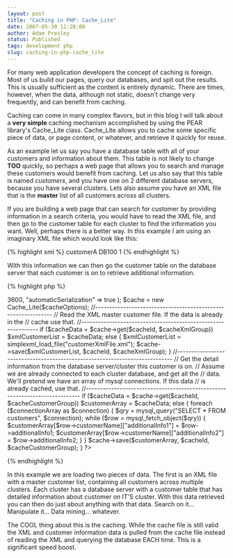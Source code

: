 ```yaml
---
layout: post
title: "Caching in PHP: Cache_Lite"
date: 2007-05-30 11:28:00
author: Adam Presley
status: Published
tags: development php
slug: caching-in-php-cache_lite
---
```

For many web application developers the concept of caching is foreign.
Most of us build our pages, query our databases, and spit out the
results. This is usually sufficient as the content is entirely dynamic.
There are times, however, when the data, although not static, doesn't
change very frequently, and can benefit from caching.  
  
Caching can come in many complex flavors, but in this blog I will talk
about a **very simple** caching mechanism accomplished by using the PEAR
library's Cache_Lite class. Cache_Lite allows you to cache some
specific piece of data, or page content, or whatever, and retrieve it
quickly for reuse.  
  
As an example let us say you have a database table with all of your
customers and information about them. This table is not likely to change
**TOO** quickly, so perhaps a web page that allows you to search and
manage these customers would benefit from caching. Let us also say that
this table is named *customers*, and you have one on 2 different
database servers, because you have several clusters. Lets also assume
you have an XML file that is the **master** list of all customers across
all clusters.  
  
If you are building a web page that can search for customer by providing
information in a search criteria, you would have to read the XML file,
and then go to the customer table for each cluster to find the
information you want. Well, perhaps there is a better way. In this
example I am using an imaginary XML file which would look like this:  
  
{% highlight xml %}
<customer>
   <customername>customerA</customerName>
   <server>DB100</server>
   <active>1</active>
</customer>
{% endhighlight %}

With this information we can then go the customer table on the database
server that each customer is on to retrieve additional information.  

{% highlight php %}
<?php

require_once("Cache/Lite.php");

$cacheId = "UniqueCacheId";
$cacheXmlGroup = "xmlGroup";
$cacheCustomerGroup = "customerGroup";

$cacheOptions = array(
   "lifeTime" => 3600,
   "automaticSerialization" => true
);

$cache = new Cache_Lite($cacheOptions);

//--------------------------------------------------------------
// Read the XML master customer file. If the data is already in the
// cache use that.
//--------------------------------------------------------------
if ($cacheData = $cache->get($cacheId, $cacheXmlGroup))
   $xmlCustomerList = $cacheData;
else {
   $xmlCustomerList = simplexml_load_file("customerXmlFile.xml");
   $cache->save($xmlCustomerList, $cacheId, $cacheXmlGroup);
}

//----------------------------------------------------------------------------
// Get the detail information from the database server/cluster this customer is on.
// Assume we are already connected to each cluster database, and get all the
// data. We'll pretend we have an array of mysql connections. If this data
// is already cached, use that.
//----------------------------------------------------------------------------
if ($cacheData = $cache->get($cacheId, $cacheCustomerGroup))
   $customerArray = $cacheData;
else {
   foreach ($connectionArray as $connection) {
      $qry = mysql_query("SELECT * FROM customers", $connection);

      while ($row = mysql_fetch_object($qry)) {
         $customerArray[$row->customerName]["additionalInfo1"] = $row->additionalInfo1;
         $customerArray[$row->customerName]["additionalInfo2"] = $row->additionalInfo2;
      }
   }

   $cache->save($customerArray, $cacheId, $cacheCustomerGroup);
}

?>
{% endhighlight %}

In this example we are loading two pieces of data. The first is an XML
file with a master customer list, containing all customers across
multiple clusters. Each cluster has a database server with a customer
table that has detailed information about customer on IT'S cluster. With
this data retrieved you can then do just about anything with that data.
Search on it... Manipulate it... Data mining... whatever.  
  
The COOL thing about this is the caching. While the cache file is still
valid the XML and customer information data is pulled from the cache
file instead of reading the XML and querying the database EACH time.
This is a significant speed boost.
